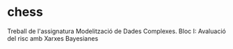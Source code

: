 # chess
Treball de l'assignatura Modelització de Dades Complexes. Bloc I: Avaluació del risc amb Xarxes Bayesianes
